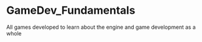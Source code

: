 # GameDev_Fundamentals
All games developed to learn about the engine and game development as a whole
